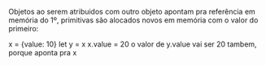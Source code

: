 Objetos ao serem atribuidos com outro objeto apontam pra referência em memória do 1º, primitivas são alocados novos em memória com o valor do primeiro:

x = {value: 10}
let y = x
x.value = 20
o valor de y.value vai ser 20 tambem, porque aponta pra x